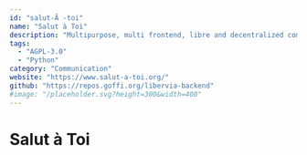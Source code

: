 ```yaml
---
id: "salut-Ã -toi"
name: "Salut à Toi"
description: "Multipurpose, multi frontend, libre and decentralized communication tool."
tags:
  - "AGPL-3.0"
  - "Python"
category: "Communication"
website: "https://www.salut-a-toi.org/"
github: "https://repos.goffi.org/libervia-backend"
#image: "/placeholder.svg?height=300&width=400"
---
```


# Salut à Toi
